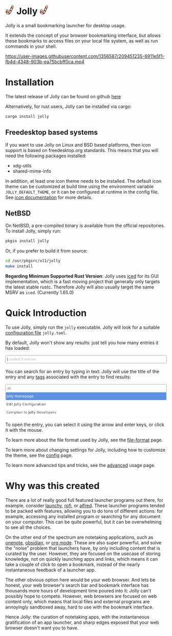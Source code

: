 # <img src="icon/jolly.svg" style="height: 1em;"/> Jolly <img src="icon/jolly.svg" style="height: 1em;"/>
Jolly is a small bookmarking launcher for desktop usage.

It extends the concept of your browser bookmarking interface, but
allows these bookmarks to access files on your local file system, as
well as run commands in your shell.

https://user-images.githubusercontent.com/1356587/209451235-6911e5f1-fb4d-4348-903b-ea75bcbff0ca.mp4

# Installation

The latest release of Jolly can be found on github [here](https://github.com/apgoetz/jolly/releases/latest)

Alternatively, for rust users, Jolly can be installed via cargo:

```bash
cargo install jolly
```

## Freedesktop based systems

If you want to use Jolly on Linux and BSD based platforms, then icon
support is based on freedesktop.org standards. This means that you
will need the following packages installed:

+ xdg-utils
+ shared-mime-info

In addition, at least one icon theme needs to be installed. The
default icon theme can be customized at build time using the
environment variable `JOLLY_DEFAULT_THEME`, or it can be configured at
runtime in the config file.  See [icon
documentation](docs/config#icon) for more details.

## NetBSD

On NetBSD, a pre-compiled binary is available from the official
repositories.  To install Jolly, simply run:

```bash
pkgin install jolly
```

Or, if you prefer to build it from source:

```bash
cd /usr/pkgsrc/x11/jolly
make install
```

**Regarding Minimum Supported Rust Version**: Jolly
uses [iced](https://github.com/iced-rs/iced) for its GUI implementation, which
is a fast moving project that generally only targets the latest stable
rustc. Therefore Jolly will also usually target the same MSRV as
`iced`. (Currently 1.65.0)

# Quick Introduction

To use Jolly, simply run the `jolly` executable. Jolly will look for a
suitable [configuration file](docs/file-format.md#locations) `jolly.toml`. 

By default, Jolly won't show any results: just tell you how many entries it has loaded:

![startup page](docs/static/startup.png)

You can search for an entry by typing in text: Jolly will use the
title of the entry and any [tags](docs/file-format.md#tags) associated
with the entry to find results:

![startup page](docs/static/basic-search.png)

To open the entry, you can select it using the arrow and enter keys,
or click it with the mouse.

To learn more about the file format used by Jolly, see the [file-format](docs/file-format.md) page.

To learn more about changing settings for Jolly, including how to
customize the theme, see the [config](config.md) page.

To learn more advanced tips and tricks, see the [advanced](docs/advanced.md) usage page.

# Why was this created
There are a lot of really good full featured launcher programs out
there, for example, consider [launchy](https://www.launchy.net/),
[rofi](https://github.com/davatorium/rofi),
or [alfred](https://www.alfredapp.com/). These launcher programs tended
to be packed with features, allowing you to do tons of different
actions: for example, accessing any installed program or searching for
any document on your computer. This can be quite powerful, but it can
be overwhelming to see all the choices. 

On the other end of the spectrum are notetaking applications, such as
[onenote](https://www.onenote.com), [obsidian](https://obsidian.md/),
or [org mode](https://orgmode.org/). These are also super powerful,
and solve the "noise" problem that launchers have, by only including
content that is curated by the user. However, they are focused on the
usecase of storing knowledge, not on quickly launching apps and links,
which means it can take a couple of click to open a bookmark, instead
of the nearly instantaneous feedback of a launcher app.

The other obvious option here would be your web browser. And lets be
honest, your web browser's search bar and bookmark interface has
thousands more hours of development time poured into it:
Jolly can't possibly hope to compete. However, web browsers are
focused on web content only, which means that local files and external
programs are annoyingly sandboxed away, hard to use with the bookmark
interface. 

Hence Jolly: the curation of notetaking apps, with the instantaneous
gratification of an app launcher, and sharp edges exposed that your
web browser doesn't want you to have.
